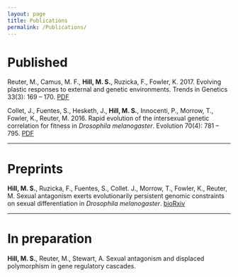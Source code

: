 ```yaml
---
layout: page
title: Publications
permalink: /Publications/
---
```

<!-- Global site tag (gtag.js) - Google Analytics -->
<script async src="https://www.googletagmanager.com/gtag/js?id=UA-111105866-1"></script>
<script>
  window.dataLayer = window.dataLayer || [];
  function gtag(){dataLayer.push(arguments);}
  gtag('js', new Date());

  gtag('config', 'UA-111105866-1');
</script>

<h1>Published</h1>

Reuter, M., Camus, M. F., <b>Hill, M. S.</b>, Ruzicka, F., Fowler, K. 2017. Evolving plastic responses to external and genetic environments. Trends in Genetics 33(3): 169 – 170. <a href="http://ac.els-cdn.com/S0168952517300045/1-s2.0-S0168952517300045-main.pdf?_tid=2a7d67f6-ebee-11e6-a180-00000aab0f26&acdnat=1486332062_e1b2719461cfd3704c1c2a321a7177ee"> PDF </a>

Collet, J., Fuentes, S., Hesketh, J., <b>Hill, M. S.</b>, Innocenti, P., Morrow, T., Fowler, K., Reuter, M. 2016. Rapid evolution of the intersexual genetic correlation for fitness in <i>Drosophila melanogaster</i>. Evolution 70(4): 781 – 795. <a href="http://onlinelibrary.wiley.com/doi/10.1111/evo.12892/epdf"> PDF </a>

<hr>

<h1>Preprints</h1>

<b>Hill, M. S.</b>, Ruzicka, F., Fuentes, S., Collet. J., Morrow, T., Fowler, K., Reuter, M. Sexual antagonism exerts evolutionarily persistent genomic constraints on sexual differentiation in <i>Drosophila melanogaster</i>. <a href="http://www.biorxiv.org/content/early/2017/03/15/117176"> bioRxiv </a>

<hr>

<h1>In preparation</h1>

<b>Hill, M. S.</b>, Reuter, M., Stewart, A. Sexual antagonism and displaced polymorphism in gene regulatory cascades.
